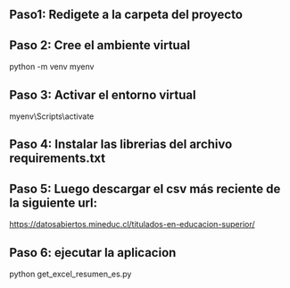 ## Paso1: Redigete a la carpeta del proyecto

## Paso 2: Cree el ambiente virtual
python -m venv myenv

## Paso 3: Activar el entorno virtual
myenv\Scripts\activate

## Paso 4: Instalar las librerias del archivo requirements.txt

## Paso 5: Luego descargar el csv más reciente de la siguiente url:
https://datosabiertos.mineduc.cl/titulados-en-educacion-superior/

## Paso 6: ejecutar la aplicacion
python get_excel_resumen_es.py

